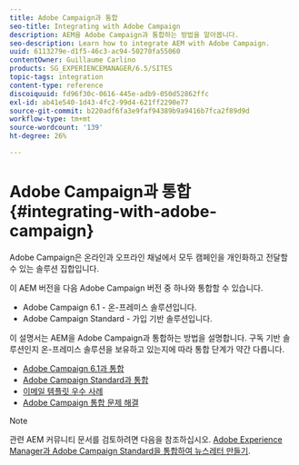 ```yaml
---
title: Adobe Campaign과 통합
seo-title: Integrating with Adobe Campaign
description: AEM을 Adobe Campaign과 통합하는 방법을 알아봅니다.
seo-description: Learn how to integrate AEM with Adobe Campaign.
uuid: 6113279e-d1f5-46c3-ac94-50270fa55060
contentOwner: Guillaume Carlino
products: SG_EXPERIENCEMANAGER/6.5/SITES
topic-tags: integration
content-type: reference
discoiquuid: fd96f30c-0616-445e-adb9-050d52862ffc
exl-id: ab41e540-1d43-4fc2-99d4-621ff2290e77
source-git-commit: b220adf6fa3e9faf94389b9a9416b7fca2f89d9d
workflow-type: tm+mt
source-wordcount: '139'
ht-degree: 26%

---
```


# Adobe Campaign과 통합{#integrating-with-adobe-campaign}

Adobe Campaign은 온라인과 오프라인 채널에서 모두 캠페인을 개인화하고 전달할 수 있는 솔루션 집합입니다.

이 AEM 버전을 다음 Adobe Campaign 버전 중 하나와 통합할 수 있습니다.

* Adobe Campaign 6.1 - 온-프레미스 솔루션입니다.
* Adobe Campaign Standard - 가입 기반 솔루션입니다.

이 설명서는 AEM을 Adobe Campaign과 통합하는 방법을 설명합니다. 구독 기반 솔루션인지 온-프레미스 솔루션을 보유하고 있는지에 따라 통합 단계가 약간 다릅니다.

* [Adobe Campaign 6.1과 통합](/help/sites-administering/campaignonpremise.md)
* [Adobe Campaign Standard과 통합](/help/sites-administering/campaignstandard.md)
* [이메일 템플릿 우수 사례](/help/sites-administering/best-practices-for-email-templates.md)
* [Adobe Campaign 통합 문제 해결](/help/sites-administering/troubleshooting-campaignintegration.md)

>[!NOTE]
>
>관련 AEM 커뮤니티 문서를 검토하려면 다음을 참조하십시오. [Adobe Experience Manager과 Adobe Campaign Standard을 통합하여 뉴스레터 만들기](https://helpx.adobe.com/experience-manager/using/aem_campaign.html).
